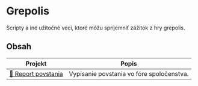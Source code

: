 # Grepolis

Scripty a iné užítočné veci, ktoré môžu spríjemniť zážitok z hry grepolis.

## Obsah

| Projekt | Popis |
|---------|------------|
| [📂 Report povstania](./scripts/rebelion/README.md) | Vypísanie povstania vo fóre spoločenstva. |


